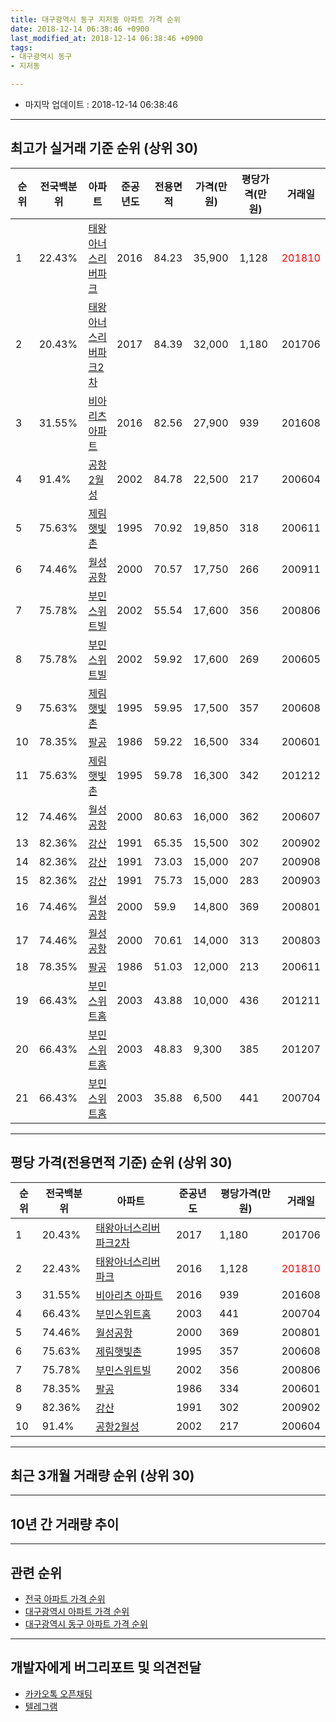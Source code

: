 ```yaml
---
title: 대구광역시 동구 지저동 아파트 가격 순위
date: 2018-12-14 06:38:46 +0900
last_modified_at: 2018-12-14 06:38:46 +0900
tags:
- 대구광역시 동구
- 지저동

---
```


* 마지막 업데이트 : 2018-12-14 06:38:46

---

## 최고가 실거래 기준 순위 (상위 30)


|순위|전국백분위|아파트|준공년도|전용면적|가격(만원)|평당가격(만원)|거래일|
|---|---|---|---|---|---|---|---|
|1|22.43%|[태왕아너스리버파크](https://search.naver.com/search.naver?query=%EB%8C%80%EA%B5%AC%EA%B4%91%EC%97%AD%EC%8B%9C+%EB%8F%99%EA%B5%AC+%EC%A7%80%EC%A0%80%EB%8F%99+%ED%83%9C%EC%99%95%EC%95%84%EB%84%88%EC%8A%A4%EB%A6%AC%EB%B2%84%ED%8C%8C%ED%81%AC)|2016|84.23|35,900|1,128|<span style="color:red">201810</span>|
|2|20.43%|[태왕아너스리버파크2차](https://search.naver.com/search.naver?query=%EB%8C%80%EA%B5%AC%EA%B4%91%EC%97%AD%EC%8B%9C+%EB%8F%99%EA%B5%AC+%EC%A7%80%EC%A0%80%EB%8F%99+%ED%83%9C%EC%99%95%EC%95%84%EB%84%88%EC%8A%A4%EB%A6%AC%EB%B2%84%ED%8C%8C%ED%81%AC2%EC%B0%A8)|2017|84.39|32,000|1,180|201706|
|3|31.55%|[비아리츠 아파트](https://search.naver.com/search.naver?query=%EB%8C%80%EA%B5%AC%EA%B4%91%EC%97%AD%EC%8B%9C+%EB%8F%99%EA%B5%AC+%EC%A7%80%EC%A0%80%EB%8F%99+%EB%B9%84%EC%95%84%EB%A6%AC%EC%B8%A0+%EC%95%84%ED%8C%8C%ED%8A%B8)|2016|82.56|27,900|939|201608|
|4|91.4%|[공항2월성](https://search.naver.com/search.naver?query=%EB%8C%80%EA%B5%AC%EA%B4%91%EC%97%AD%EC%8B%9C+%EB%8F%99%EA%B5%AC+%EC%A7%80%EC%A0%80%EB%8F%99+%EA%B3%B5%ED%95%AD2%EC%9B%94%EC%84%B1)|2002|84.78|22,500|217|200604|
|5|75.63%|[제림햇빛촌](https://search.naver.com/search.naver?query=%EB%8C%80%EA%B5%AC%EA%B4%91%EC%97%AD%EC%8B%9C+%EB%8F%99%EA%B5%AC+%EC%A7%80%EC%A0%80%EB%8F%99+%EC%A0%9C%EB%A6%BC%ED%96%87%EB%B9%9B%EC%B4%8C)|1995|70.92|19,850|318|200611|
|6|74.46%|[월성공항](https://search.naver.com/search.naver?query=%EB%8C%80%EA%B5%AC%EA%B4%91%EC%97%AD%EC%8B%9C+%EB%8F%99%EA%B5%AC+%EC%A7%80%EC%A0%80%EB%8F%99+%EC%9B%94%EC%84%B1%EA%B3%B5%ED%95%AD)|2000|70.57|17,750|266|200911|
|7|75.78%|[부민스위트빌](https://search.naver.com/search.naver?query=%EB%8C%80%EA%B5%AC%EA%B4%91%EC%97%AD%EC%8B%9C+%EB%8F%99%EA%B5%AC+%EC%A7%80%EC%A0%80%EB%8F%99+%EB%B6%80%EB%AF%BC%EC%8A%A4%EC%9C%84%ED%8A%B8%EB%B9%8C)|2002|55.54|17,600|356|200806|
|8|75.78%|[부민스위트빌](https://search.naver.com/search.naver?query=%EB%8C%80%EA%B5%AC%EA%B4%91%EC%97%AD%EC%8B%9C+%EB%8F%99%EA%B5%AC+%EC%A7%80%EC%A0%80%EB%8F%99+%EB%B6%80%EB%AF%BC%EC%8A%A4%EC%9C%84%ED%8A%B8%EB%B9%8C)|2002|59.92|17,600|269|200605|
|9|75.63%|[제림햇빛촌](https://search.naver.com/search.naver?query=%EB%8C%80%EA%B5%AC%EA%B4%91%EC%97%AD%EC%8B%9C+%EB%8F%99%EA%B5%AC+%EC%A7%80%EC%A0%80%EB%8F%99+%EC%A0%9C%EB%A6%BC%ED%96%87%EB%B9%9B%EC%B4%8C)|1995|59.95|17,500|357|200608|
|10|78.35%|[팔공](https://search.naver.com/search.naver?query=%EB%8C%80%EA%B5%AC%EA%B4%91%EC%97%AD%EC%8B%9C+%EB%8F%99%EA%B5%AC+%EC%A7%80%EC%A0%80%EB%8F%99+%ED%8C%94%EA%B3%B5)|1986|59.22|16,500|334|200601|
|11|75.63%|[제림햇빛촌](https://search.naver.com/search.naver?query=%EB%8C%80%EA%B5%AC%EA%B4%91%EC%97%AD%EC%8B%9C+%EB%8F%99%EA%B5%AC+%EC%A7%80%EC%A0%80%EB%8F%99+%EC%A0%9C%EB%A6%BC%ED%96%87%EB%B9%9B%EC%B4%8C)|1995|59.78|16,300|342|201212|
|12|74.46%|[월성공항](https://search.naver.com/search.naver?query=%EB%8C%80%EA%B5%AC%EA%B4%91%EC%97%AD%EC%8B%9C+%EB%8F%99%EA%B5%AC+%EC%A7%80%EC%A0%80%EB%8F%99+%EC%9B%94%EC%84%B1%EA%B3%B5%ED%95%AD)|2000|80.63|16,000|362|200607|
|13|82.36%|[강산](https://search.naver.com/search.naver?query=%EB%8C%80%EA%B5%AC%EA%B4%91%EC%97%AD%EC%8B%9C+%EB%8F%99%EA%B5%AC+%EC%A7%80%EC%A0%80%EB%8F%99+%EA%B0%95%EC%82%B0)|1991|65.35|15,500|302|200902|
|14|82.36%|[강산](https://search.naver.com/search.naver?query=%EB%8C%80%EA%B5%AC%EA%B4%91%EC%97%AD%EC%8B%9C+%EB%8F%99%EA%B5%AC+%EC%A7%80%EC%A0%80%EB%8F%99+%EA%B0%95%EC%82%B0)|1991|73.03|15,000|207|200908|
|15|82.36%|[강산](https://search.naver.com/search.naver?query=%EB%8C%80%EA%B5%AC%EA%B4%91%EC%97%AD%EC%8B%9C+%EB%8F%99%EA%B5%AC+%EC%A7%80%EC%A0%80%EB%8F%99+%EA%B0%95%EC%82%B0)|1991|75.73|15,000|283|200903|
|16|74.46%|[월성공항](https://search.naver.com/search.naver?query=%EB%8C%80%EA%B5%AC%EA%B4%91%EC%97%AD%EC%8B%9C+%EB%8F%99%EA%B5%AC+%EC%A7%80%EC%A0%80%EB%8F%99+%EC%9B%94%EC%84%B1%EA%B3%B5%ED%95%AD)|2000|59.9|14,800|369|200801|
|17|74.46%|[월성공항](https://search.naver.com/search.naver?query=%EB%8C%80%EA%B5%AC%EA%B4%91%EC%97%AD%EC%8B%9C+%EB%8F%99%EA%B5%AC+%EC%A7%80%EC%A0%80%EB%8F%99+%EC%9B%94%EC%84%B1%EA%B3%B5%ED%95%AD)|2000|70.61|14,000|313|200803|
|18|78.35%|[팔공](https://search.naver.com/search.naver?query=%EB%8C%80%EA%B5%AC%EA%B4%91%EC%97%AD%EC%8B%9C+%EB%8F%99%EA%B5%AC+%EC%A7%80%EC%A0%80%EB%8F%99+%ED%8C%94%EA%B3%B5)|1986|51.03|12,000|213|200611|
|19|66.43%|[부민스위트홈](https://search.naver.com/search.naver?query=%EB%8C%80%EA%B5%AC%EA%B4%91%EC%97%AD%EC%8B%9C+%EB%8F%99%EA%B5%AC+%EC%A7%80%EC%A0%80%EB%8F%99+%EB%B6%80%EB%AF%BC%EC%8A%A4%EC%9C%84%ED%8A%B8%ED%99%88)|2003|43.88|10,000|436|201211|
|20|66.43%|[부민스위트홈](https://search.naver.com/search.naver?query=%EB%8C%80%EA%B5%AC%EA%B4%91%EC%97%AD%EC%8B%9C+%EB%8F%99%EA%B5%AC+%EC%A7%80%EC%A0%80%EB%8F%99+%EB%B6%80%EB%AF%BC%EC%8A%A4%EC%9C%84%ED%8A%B8%ED%99%88)|2003|48.83|9,300|385|201207|
|21|66.43%|[부민스위트홈](https://search.naver.com/search.naver?query=%EB%8C%80%EA%B5%AC%EA%B4%91%EC%97%AD%EC%8B%9C+%EB%8F%99%EA%B5%AC+%EC%A7%80%EC%A0%80%EB%8F%99+%EB%B6%80%EB%AF%BC%EC%8A%A4%EC%9C%84%ED%8A%B8%ED%99%88)|2003|35.88|6,500|441|200704|


---

## 평당 가격(전용면적 기준) 순위 (상위 30)


|순위|전국백분위|아파트|준공년도|평당가격(만원)|거래일|
|---|---|---|---|---|---|
|1|20.43%|[태왕아너스리버파크2차](https://search.naver.com/search.naver?query=%EB%8C%80%EA%B5%AC%EA%B4%91%EC%97%AD%EC%8B%9C+%EB%8F%99%EA%B5%AC+%EC%A7%80%EC%A0%80%EB%8F%99+%ED%83%9C%EC%99%95%EC%95%84%EB%84%88%EC%8A%A4%EB%A6%AC%EB%B2%84%ED%8C%8C%ED%81%AC2%EC%B0%A8)|2017|1,180|201706|
|2|22.43%|[태왕아너스리버파크](https://search.naver.com/search.naver?query=%EB%8C%80%EA%B5%AC%EA%B4%91%EC%97%AD%EC%8B%9C+%EB%8F%99%EA%B5%AC+%EC%A7%80%EC%A0%80%EB%8F%99+%ED%83%9C%EC%99%95%EC%95%84%EB%84%88%EC%8A%A4%EB%A6%AC%EB%B2%84%ED%8C%8C%ED%81%AC)|2016|1,128|<span style="color:red">201810</span>|
|3|31.55%|[비아리츠 아파트](https://search.naver.com/search.naver?query=%EB%8C%80%EA%B5%AC%EA%B4%91%EC%97%AD%EC%8B%9C+%EB%8F%99%EA%B5%AC+%EC%A7%80%EC%A0%80%EB%8F%99+%EB%B9%84%EC%95%84%EB%A6%AC%EC%B8%A0+%EC%95%84%ED%8C%8C%ED%8A%B8)|2016|939|201608|
|4|66.43%|[부민스위트홈](https://search.naver.com/search.naver?query=%EB%8C%80%EA%B5%AC%EA%B4%91%EC%97%AD%EC%8B%9C+%EB%8F%99%EA%B5%AC+%EC%A7%80%EC%A0%80%EB%8F%99+%EB%B6%80%EB%AF%BC%EC%8A%A4%EC%9C%84%ED%8A%B8%ED%99%88)|2003|441|200704|
|5|74.46%|[월성공항](https://search.naver.com/search.naver?query=%EB%8C%80%EA%B5%AC%EA%B4%91%EC%97%AD%EC%8B%9C+%EB%8F%99%EA%B5%AC+%EC%A7%80%EC%A0%80%EB%8F%99+%EC%9B%94%EC%84%B1%EA%B3%B5%ED%95%AD)|2000|369|200801|
|6|75.63%|[제림햇빛촌](https://search.naver.com/search.naver?query=%EB%8C%80%EA%B5%AC%EA%B4%91%EC%97%AD%EC%8B%9C+%EB%8F%99%EA%B5%AC+%EC%A7%80%EC%A0%80%EB%8F%99+%EC%A0%9C%EB%A6%BC%ED%96%87%EB%B9%9B%EC%B4%8C)|1995|357|200608|
|7|75.78%|[부민스위트빌](https://search.naver.com/search.naver?query=%EB%8C%80%EA%B5%AC%EA%B4%91%EC%97%AD%EC%8B%9C+%EB%8F%99%EA%B5%AC+%EC%A7%80%EC%A0%80%EB%8F%99+%EB%B6%80%EB%AF%BC%EC%8A%A4%EC%9C%84%ED%8A%B8%EB%B9%8C)|2002|356|200806|
|8|78.35%|[팔공](https://search.naver.com/search.naver?query=%EB%8C%80%EA%B5%AC%EA%B4%91%EC%97%AD%EC%8B%9C+%EB%8F%99%EA%B5%AC+%EC%A7%80%EC%A0%80%EB%8F%99+%ED%8C%94%EA%B3%B5)|1986|334|200601|
|9|82.36%|[강산](https://search.naver.com/search.naver?query=%EB%8C%80%EA%B5%AC%EA%B4%91%EC%97%AD%EC%8B%9C+%EB%8F%99%EA%B5%AC+%EC%A7%80%EC%A0%80%EB%8F%99+%EA%B0%95%EC%82%B0)|1991|302|200902|
|10|91.4%|[공항2월성](https://search.naver.com/search.naver?query=%EB%8C%80%EA%B5%AC%EA%B4%91%EC%97%AD%EC%8B%9C+%EB%8F%99%EA%B5%AC+%EC%A7%80%EC%A0%80%EB%8F%99+%EA%B3%B5%ED%95%AD2%EC%9B%94%EC%84%B1)|2002|217|200604|


---

## 최근 3개월 거래량 순위 (상위 30)


<div style="width:100%;">
    <canvas id="deal_count_ranking" height="250"></canvas>
</div>


<script>
new Chart(document.getElementById("deal_count_ranking"), {
    type: 'horizontalBar',
    data: {
        labels: ['태왕아너스리버파크', '팔공', '제림햇빛촌'],
        datasets: [{
            label: '실거래 수',
            data: [6, 5, 2],
            borderColor: "rgba(255, 0, 128, 1)",
            backgroundColor: "rgba(255, 0, 128, 0.5)",
            fill: false,
        }]
    },
    options: {
        responsive: true,
        title: {
            display: true,
            text: '최근 3개월 거래량 순위'
        },
        tooltips: {
            mode: 'index',
            intersect: false,
            callbacks: {
                title: function(tooltipItems, data) {
                    return "실거래 수:";
                },
                label: function(tooltipItem, data) {
                    return data.labels[tooltipItem.index] + ": " + tooltipItem.xLabel;
                }
            }
        },
        hover: {
            mode: 'nearest',
            intersect: true
        },
        scales: {
            xAxes: [{
                display: true,
                scaleLabel: {
                    display: true,
                    labelString: '실거래 수'
                },
                ticks: {
                    suggestedMin: 0,
                }
            }],
            yAxes: [{
                display: true,
                ticks: {
                    autoSkip: false,
                    callback: function(value, index, values) {
                        if (value.length > 15)
                            return value.substr(0, 13) + "...";
                        else
                            return value;
                    }
                },
                scaleLabel: {
                    display: false,
                }
            }]
        }
    }
});

</script>


---

## 10년 간 거래량 추이


<div style="width:100%;">
    <canvas id="deal_progress" height="250"></canvas>
</div>

<script>
new Chart(document.getElementById("deal_progress"), {
    type: 'line',
    data: {
        labels: ['200812','200901','200902','200903','200904','200905','200906','200907','200908','200909','200910','200911','200912','201001','201002','201003','201004','201005','201006','201007','201008','201009','201010','201011','201012','201101','201102','201103','201104','201105','201106','201107','201108','201109','201110','201111','201112','201201','201202','201203','201204','201205','201206','201207','201208','201209','201210','201211','201212','201301','201302','201303','201304','201305','201306','201307','201308','201309','201310','201311','201312','201401','201402','201403','201404','201405','201406','201407','201408','201409','201410','201411','201412','201501','201502','201503','201504','201505','201506','201507','201508','201509','201510','201511','201512','201601','201602','201603','201604','201605','201606','201607','201608','201609','201610','201611','201612','201701','201702','201703','201704','201705','201706','201707','201708','201709','201710','201711','201712','201801','201802','201803','201804','201805','201806','201807','201808','201809','201810','201811','201812'],
        datasets: [{
            label: '실거래 수',
            pointRadius: 1,
            data: [2, 0, 7, 4, 2, 5, 2, 0, 5, 2, 4, 5, 5, 5, 4, 5, 3, 2, 3, 6, 1, 5, 9, 1, 1, 3, 8, 6, 3, 5, 5, 6, 6, 6, 2, 9, 3, 5, 6, 9, 5, 5, 5, 5, 3, 6, 5, 6, 5, 4, 4, 8, 1, 6, 8, 3, 5, 3, 10, 8, 3, 9, 7, 8, 7, 5, 0, 2, 4, 8, 5, 6, 1, 6, 10, 5, 10, 7, 10, 5, 3, 3, 4, 4, 2, 6, 1, 2, 8, 1, 2, 8, 2, 4, 4, 4, 6, 1, 4, 8, 7, 3, 6, 6, 2, 9, 4, 2, 4, 8, 5, 9, 9, 7, 0, 7, 3, 5, 5, 8, 0],
            borderColor: "rgba(255, 201, 14, 1)",
            backgroundColor: "rgba(255, 201, 14, 0.5)",
            fill: true,
        }]
    },
    options: {
        responsive: true,
        title: {
            display: true,
            text: '10년간 거래량 추이'
        },
        tooltips: {
            mode: 'index',
            intersect: false,
        },
        hover: {
            mode: 'nearest',
            intersect: true
        },
        scales: {
            xAxes: [{
                display: true,
                scaleLabel: {
                    display: true,
                    labelString: '년/월'
                }
            }],
            yAxes: [{
                display: true,
                ticks: {
                    suggestedMin: 0,
                },
                scaleLabel: {
                    display: true,
                    labelString: '실거래 수'
                }
            }]
        }
    }
});

</script>


---

## 관련 순위

- [전국 아파트 가격 순위](https://inasie.github.io/apt-ranking/전국)
- [대구광역시 아파트 가격 순위](https://inasie.github.io/apt-ranking/대구광역시)
- [대구광역시 동구 아파트 가격 순위](https://inasie.github.io/apt-ranking/대구광역시-동구)


---

## 개발자에게 버그리포트 및 의견전달

- [카카오톡 오픈채팅](https://open.kakao.com/o/gLJUAP4)
- [텔레그램](https://t.me/inasie)

